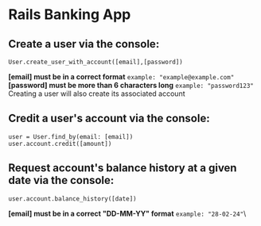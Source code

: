 # Rails Banking App

## Create a user via the console:

```
User.create_user_with_account([email],[password])
```
**[email] must be in a correct format** `example: "example@example.com"`\
**[password] must be more than 6 characters long** `example: "password123"`\
Creating a user will also create its associated account

## Credit a user's account via the console:

```
user = User.find_by(email: [email])
user.account.credit([amount])
```
## Request account's balance history at a given date via the console:

```
user.account.balance_history([date])
```
**[email] must be in a correct "DD-MM-YY" format** `example: "28-02-24"`\
